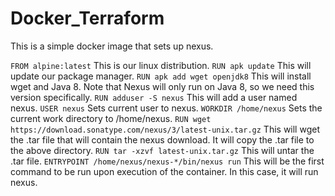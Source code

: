 # Docker_Terraform

This is a simple docker image that sets up nexus.

```FROM alpine:latest``` This is our linux distribution.
```RUN apk update``` This will update our package manager.
```RUN apk add wget openjdk8``` This will install wget and Java 8. Note that Nexus will only run on Java 8, so we need this version specifically.
```RUN adduser -S nexus``` This will add a user named nexus.
```USER nexus``` Sets current user to nexus.
```WORKDIR /home/nexus``` Sets the current work directory to /home/nexus.
```RUN wget https://download.sonatype.com/nexus/3/latest-unix.tar.gz``` This will wget the .tar file that will contain the nexus download. It will copy the .tar file to the above directory.
```RUN tar -xzvf latest-unix.tar.gz``` This will untar the .tar file.
```ENTRYPOINT /home/nexus/nexus-*/bin/nexus run``` This will be the first command to be run upon execution of the container. In this case, it will run nexus.
